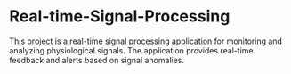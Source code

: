 # Real-time-Signal-Processing
This project is a real-time signal processing application for monitoring and analyzing physiological signals. The application provides real-time feedback and alerts based on signal anomalies.
